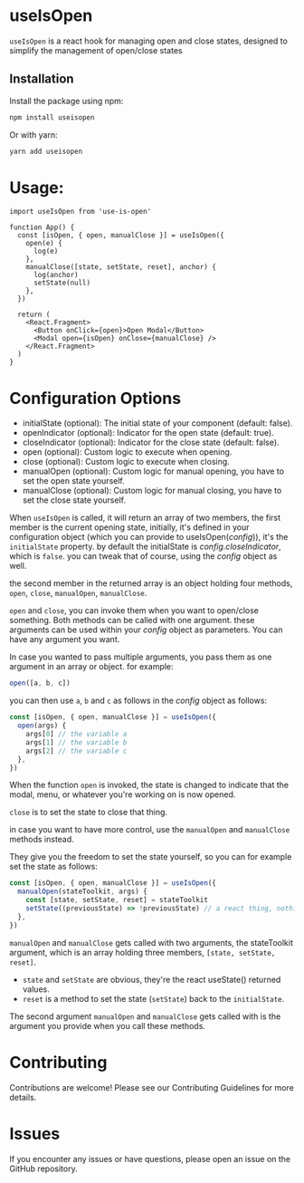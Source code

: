 # useIsOpen

`useIsOpen` is a react hook for managing open and close states, designed to simplify the management of open/close states

## Installation

Install the package using npm:

```bash
npm install useisopen
```

Or with yarn:

```bash
yarn add useisopen
```

# Usage:

```tsx
import useIsOpen from 'use-is-open'

function App() {
  const [isOpen, { open, manualClose }] = useIsOpen({
    open(e) {
      log(e)
    },
    manualClose([state, setState, reset], anchor) {
      log(anchor)
      setState(null)
    },
  })

  return (
    <React.Fragment>
      <Button onClick={open}>Open Modal</Button>
      <Modal open={isOpen} onClose={manualClose} />
    </React.Fragment>
  )
}
```

# Configuration Options

- initialState (optional): The initial state of your component (default: false).
- openIndicator (optional): Indicator for the open state (default: true).
- closeIndicator (optional): Indicator for the close state (default: false).
- open (optional): Custom logic to execute when opening.
- close (optional): Custom logic to execute when closing.
- manualOpen (optional): Custom logic for manual opening, you have to set the open state yourself.
- manualClose (optional): Custom logic for manual closing, you have to set the close state yourself.

When `useIsOpen` is called, it will return an array of two members, the first member is the current opening state, initially, it's defined in your configuration object (which you can provide to useIsOpen(_config_)), it's the `initialState` property. by default the initialState is _config.closeIndicator_, which is `false`. you can tweak that of course, using the _config_ object as well.

the second member in the returned array is an object holding four methods, `open`, `close`, `manualOpen`, `manualClose`.

`open` and `close`, you can invoke them when you want to open/close something. Both methods can be called with one argument. these arguments can be used within your _config_ object as parameters. You can have any argument you want.

In case you wanted to pass multiple arguments, you pass them as one argument in an array or object. for example:

```ts
open([a, b, c])
```

you can then use `a`, `b` and `c` as follows in the _config_ object as follows:

```ts
const [isOpen, { open, manualClose }] = useIsOpen({
  open(args) {
    args[0] // the variable a
    args[1] // the variable b
    args[2] // the variable c
  },
})
```

When the function `open` is invoked, the state is changed to indicate that the modal, menu, or whatever you're working on is now opened.

`close` is to set the state to close that thing.

in case you want to have more control, use the `manualOpen` and `manualClose` methods instead.

They give you the freedom to set the state yourself, so you can for example set the state as follows:

```ts
const [isOpen, { open, manualClose }] = useIsOpen({
  manualOpen(stateToolkit, args) {
    const [state, setState, reset] = stateToolkit
    setState((previousState) => !previousState) // a react thing, nothing fancy. useful for setting the state synchronously
  },
})
```

`manualOpen` and `manualClose` gets called with two arguments, the stateToolkit argument, which is an array holding three members, `[state, setState, reset]`.

- `state` and `setState` are obvious, they're the react useState() returned values.
- `reset` is a method to set the state (`setState`) back to the `initialState`.

The second argument `manualOpen` and `manualClose` gets called with is the argument you provide when you call these methods.

# Contributing

Contributions are welcome! Please see our Contributing Guidelines for more details.

# Issues

If you encounter any issues or have questions, please open an issue on the GitHub repository.
